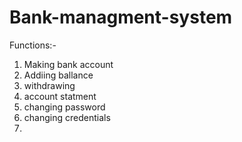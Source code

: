# Bank-managment-system
Functions:-
1. Making bank account 
2. Addiing ballance
3. withdrawing 
4. account statment 
5. changing password 
6. changing credentials
7. 
